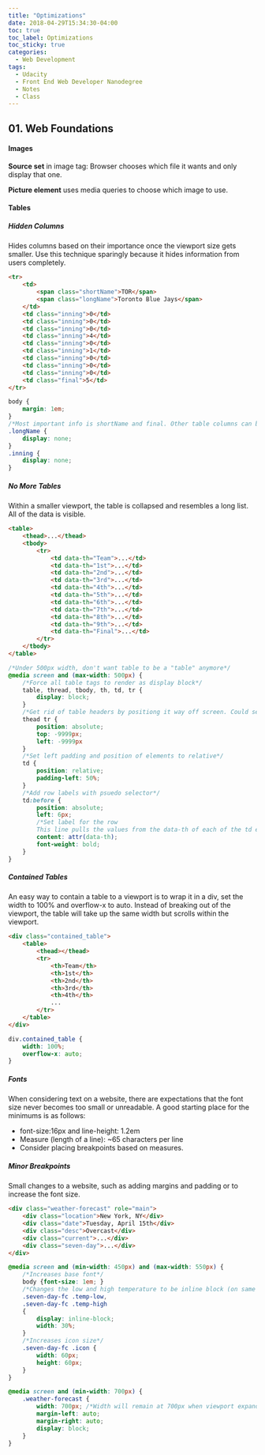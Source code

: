 ```yaml
---
title: "Optimizations"
date: 2018-04-29T15:34:30-04:00
toc: true
toc_label: Optimizations
toc_sticky: true
categories:
  - Web Development
tags:
  - Udacity
  - Front End Web Developer Nanodegree
  - Notes
  - Class
---
```


## 01. Web Foundations

#### Images

**Source set** in image tag: Browser chooses which file it wants and only display that one.

**Picture element** uses media queries to choose which image to use.

#### Tables

##### Hidden Columns

Hides columns based on their importance once the viewport size gets smaller. Use this technique sparingly because it hides information from users completely.

````html
<tr>
    <td>
        <span class="shortName">TOR</span>
        <span class="longName">Toronto Blue Jays</span>
    </td>
    <td class="inning">0</td>
    <td class="inning">0</td>
    <td class="inning">0</td>
    <td class="inning">4</td>
    <td class="inning">0</td>
    <td class="inning">1</td>
    <td class="inning">0</td>
    <td class="inning">0</td>
    <td class="inning">0</td>
    <td class="final">5</td>
</tr>
````

```css
body {
    margin: 1em;
}
/*Most important info is shortName and final. Other table columns can be hidden by default*/
.longName {
    display: none;
}
.inning {
    display: none;
}
```

##### No More Tables

Within a smaller viewport, the table is collapsed and resembles a long list. All of the data is visible.

```html
<table>
    <thead>...</thead>
    <tbody>
        <tr>
            <td data-th="Team">...</td>
            <td data-th="1st">...</td>
            <td data-th="2nd">...</td>
            <td data-th="3rd">...</td>
            <td data-th="4th">...</td>
            <td data-th="5th">...</td>
            <td data-th="6th">...</td>
            <td data-th="7th">...</td>
            <td data-th="8th">...</td>
            <td data-th="9th">...</td>
            <td data-th="Final">...</td>
        </tr>
    </tbody>
</table>
```



```css
/*Under 500px width, don't want table to be a "table" anymore*/
@media screen and (max-width: 500px) {
    /*Force all table tags to render as display block*/
    table, thread, tbody, th, td, tr {
        display: block;
    }
    /*Get rid of table headers by positiong it way off screen. Could set display: none but that causes issues for accessibility*/
    thead tr {
        position: absolute;
        top: -9999px;
        left: -9999px
    }
    /*Set left padding and position of elements to relative*/
    td {
        position: relative;
        padding-left: 50%;
    }
    /*Add row labels with psuedo selector*/
    td:before {
        position: absolute;
        left: 6px;
        /*Set label for the row
        This line pulls the values from the data-th of each of the td elements and sets them as the label of the row. Ie: data-th="Team" becomes the text used on that row*/
        content: attr(data-th);
        font-weight: bold;
    }
}
```

##### Contained Tables

An easy way to contain a table to a viewport is to wrap it in a div, set the width to 100% and overflow-x to auto. Instead of breaking out of the viewport, the table will take up the same width but scrolls within the viewport.

```html
<div class="contained_table">
    <table>
        <thead></thead>
        <tr>
            <th>Team</th>
            <th>1st</th>
            <th>2nd</th>
            <th>3rd</th>
            <th>4th</th>
            ...
        </tr>
    </table>
</div>
```

```css
div.contained_table {
    width: 100%;
    overflow-x: auto;
}
```

##### Fonts

When considering text on a website, there are expectations that the font size never becomes too small or unreadable. A good starting place for the minimums is as follows:

- font-size:16px and line-height: 1.2em
- Measure (length of a line): ~65 characters per line
- Consider placing breakpoints based on measures.

##### Minor Breakpoints

Small changes to a website, such as adding margins and padding or to increase the font size. 

```html
<div class="weather-forecast" role="main">
    <div class="location">New York, NY</div>
    <div class="date">Tuesday, April 15th</div>
    <div class="desc">Overcast</div>
    <div class="current">...</div>
    <div class="seven-day">...</div>
</div>
```

```css
@media screen and (min-width: 450px) and (max-width: 550px) {
    /*Increases base font*/
    body {font-size: 1em; }
    /*Changes the low and high temperature to be inline block (on same line together)*/
    .seven-day-fc .temp-low,
    .seven-day-fc .temp-high
    {
        display: inline-block;
        width: 30%;
    }
    /*Increases icon size*/
    .seven-day-fc .icon {
        width: 60px;
        height: 60px;
    }
}

@media screen and (min-width: 700px) {
    .weather-forecast {
        width: 700px; /*Width will remain at 700px when viewport expands*/
        margin-left: auto; 
        margin-right: auto;
        display: block;
    }
}
```

